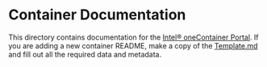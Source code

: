 # Container Documentation

This directory contains documentation for the [Intel® oneContainer Portal](https://www.intel.com/content/www/us/en/developer/tools/software-catalog/containers.html).
If you are adding a new container README, make a copy of the [Template.md](Template.md) and fill out all the required data and metadata.
